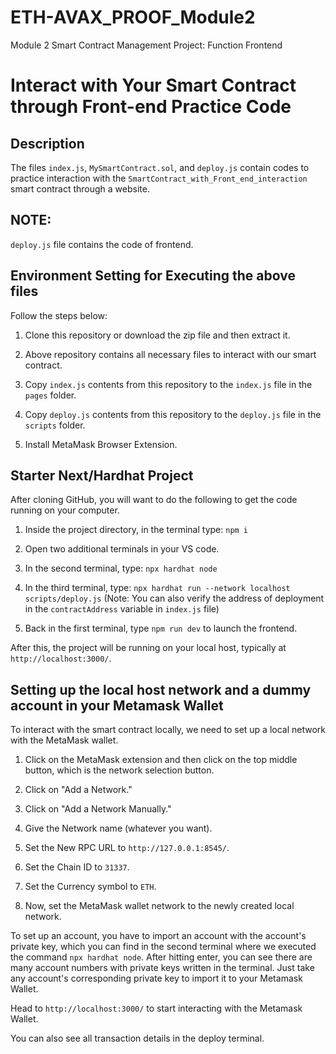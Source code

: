 # ETH-AVAX_PROOF_Module2
Module 2 Smart Contract Management Project: Function Frontend

# Interact with Your Smart Contract through Front-end Practice Code

## Description
The files `index.js`, `MySmartContract.sol`, and `deploy.js` contain codes to practice interaction with the `SmartContract_with_Front_end_interaction` smart contract through a website.

## NOTE:
`deploy.js` file contains the code of frontend.

## Environment Setting for Executing the above files
Follow the steps below:

1. Clone this repository or download the zip file and then extract it.

2. Above repository contains all necessary files to interact with our smart contract.

3. Copy `index.js` contents from this repository to the `index.js` file in the `pages` folder.

4. Copy `deploy.js` contents from this repository to the `deploy.js` file in the `scripts` folder.

5. Install MetaMask Browser Extension.

## Starter Next/Hardhat Project

After cloning GitHub, you will want to do the following to get the code running on your computer.

1. Inside the project directory, in the terminal type: `npm i`

2. Open two additional terminals in your VS code.

3. In the second terminal, type: `npx hardhat node`

4. In the third terminal, type: `npx hardhat run --network localhost scripts/deploy.js`
   (Note: You can also verify the address of deployment in the `contractAddress` variable in `index.js` file)

5. Back in the first terminal, type `npm run dev` to launch the frontend.

After this, the project will be running on your local host, typically at `http://localhost:3000/`.

## Setting up the local host network and a dummy account in your Metamask Wallet

To interact with the smart contract locally, we need to set up a local network with the MetaMask wallet.

1. Click on the MetaMask extension and then click on the top middle button, which is the network selection button.

2. Click on "Add a Network."

3. Click on "Add a Network Manually."

4. Give the Network name (whatever you want).

5. Set the New RPC URL to `http://127.0.0.1:8545/`.

6. Set the Chain ID to `31337`.

7. Set the Currency symbol to `ETH`.

8. Now, set the MetaMask wallet network to the newly created local network.

To set up an account, you have to import an account with the account's private key, which you can find in the second terminal where we executed the command `npx hardhat node`. After hitting enter, you can see there are many account numbers with private keys written in the terminal. Just take any account's corresponding private key to import it to your Metamask Wallet.

Head to `http://localhost:3000/` to start interacting with the Metamask Wallet.

You can also see all transaction details in the deploy terminal.


